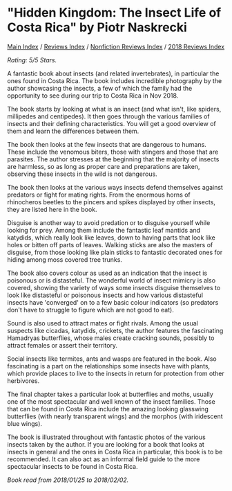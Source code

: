 # "Hidden Kingdom: The Insect Life of Costa Rica" by Piotr Naskrecki

[Main Index](../../../README.md) / [Reviews Index](../../README.md) / [Nonfiction Reviews Index](../README.md) / [2018 Reviews Index](README.md)

*Rating: 5/5 Stars.*

A fantastic book about insects (and related invertebrates), in particular the ones found in Costa Rica. The book includes incredible photography by the author showcasing the insects, a few of which the family had the opportunity to see during our trip to Costa Rica in Nov 2018.

The book starts by looking at what is an insect (and what isn't, like spiders, millipedes and centipedes). It then goes through the various families of insects and their defining characteristics. You will get a good overview of them and learn the differences between them.

The book then looks at the few insects that are dangerous to humans. These include the venomous biters, those with stingers and those that are parasites. The author stresses at the beginning that the majority of insects are harmless, so as long as proper care and preparations are taken, observing these insects in the wild is not dangerous.

The book then looks at the various ways insects defend themselves against predators or fight for mating rights. From the enormous horns of rhinocheros beetles to the pincers and spikes displayed by other insects, they are listed here in the book.

Disguise is another way to avoid predation or to disguise yourself while looking for prey. Among them include the fantastic leaf mantids and katydids, which really look like leaves, down to having parts that look like holes or bitten off parts of leaves. Walking sticks are also the masters of disguise, from those looking like plain sticks to fantastic decorated ones for hiding among moss covered tree trunks.

The book also covers colour as used as an indication that the insect is poisonous or is distasteful. The wonderful world of insect mimicry is also covered, showing the variety of ways some insects disguise themselves to look like distasteful or poisonous insects and how various distasteful insects have 'converged' on to a few basic colour indicators (so predators don't have to struggle to figure which are not good to eat).

Sound is also used to attract mates or fight rivals. Among the usual suspects like cicadas, katydids, crickets, the author features the fascinating Hamadryas butterflies, whose males create cracking sounds, possibly to attract females or assert their territory.

Social insects like termites, ants and wasps are featured in the book. Also fascinating is a part on the relationships some insects have with plants, which provide places to live to the insects in return for protection from other herbivores.

The final chapter takes a particular look at butterflies and moths, usually one of the most spectacular and well known of the insect families. Those that can be found in Costa Rica include the amazing looking glasswing butterflies (with nearly transparent wings) and the morphos (with iridescent blue wings).

The book is illustrated throughout with fantastic photos of the various insects taken by the author. If you are looking for a book that looks at insects in general and the ones in Costa Rica in particular, this book is to be recommended. It can also act as an informal field guide to the more spectacular insects to be found in Costa Rica.

*Book read from 2018/01/25 to 2018/02/02.*
